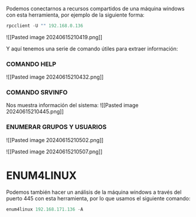 Podemos conectarnos a recursos compartidos de una máquina windows con esta herramienta, por ejemplo de la siguiente forma:

```python
rpcclient -U "" 192.168.0.136
```

![[Pasted image 20240615210419.png]]

Y aquí tenemos una serie de comando útiles para extraer información:
### COMANDO HELP

![[Pasted image 20240615210432.png]]
### COMANDO SRVINFO
Nos muestra información del sistema:
![[Pasted image 20240615210445.png]]
### ENUMERAR GRUPOS Y USUARIOS

![[Pasted image 20240615210502.png]]

![[Pasted image 20240615210507.png]]

# ENUM4LINUX
Podemos también hacer un análisis de la máquina windows a través del puerto 445 con esta herramienta, por lo que usamos el siguiente comando:
```python
enum4linux 192.168.171.136 -A
```
